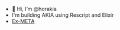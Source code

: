 - 🦄 Hi, I’m @horakia
- I'm building AKIA using Rescript and Elixir
- [Ex-META](https://github.com/hdragomir)
